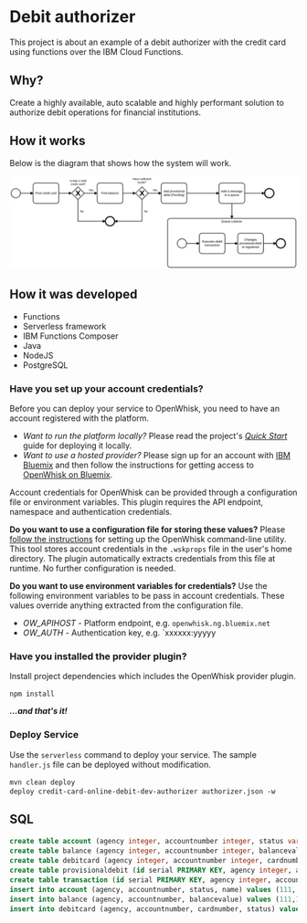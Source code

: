 # Debit authorizer

This project is about an example of a debit authorizer with the credit card using functions over the IBM Cloud Functions.

## Why?

Create a highly available, auto scalable and highly performant solution to authorize debit operations for financial institutions.
## How it works

Below is the diagram that shows how the system will work.

![](diagrams/diagram.svg)

## How it was developed

* Functions
* Serverless framework
* IBM Functions Composer
* Java
* NodeJS
* PostgreSQL

### Have you set up your account credentials?

Before you can deploy your service to OpenWhisk, you need to have an account registered with the platform.

- *Want to run the platform locally?* Please read the project's [*Quick Start*](https://github.com/openwhisk/openwhisk#quick-start) guide for deploying it locally.
- *Want to use a hosted provider?* Please sign up for an account with [IBM Bluemix](https://console.ng.bluemix.net/) and then follow the instructions for getting access to [OpenWhisk on Bluemix](https://console.ng.bluemix.net/openwhisk/). 

Account credentials for OpenWhisk can be provided through a configuration file or environment variables. This plugin requires the API endpoint, namespace and authentication credentials.

**Do you want to use a configuration file for storing these values?** Please [follow the instructions](https://console.ng.bluemix.net/openwhisk/cli) for setting up the OpenWhisk command-line utility. This tool stores account credentials in the `.wskprops` file in the user's home directory. The plugin automatically extracts credentials from this file at runtime.  No further configuration is needed.

**Do you want to use environment variables for credentials?** Use the following environment variables to be pass in account credentials. These values override anything extracted from the configuration file.

- *OW_APIHOST* - Platform endpoint, e.g. `openwhisk.ng.bluemix.net`
- *OW_AUTH* - Authentication key, e.g. `xxxxxx:yyyyy

### Have you installed the provider plugin?

Install project dependencies which includes the OpenWhisk provider plugin.

```shell
npm install
```

**_…and that's it!_**

### Deploy Service

Use the `serverless` command to deploy your service. The sample `handler.js` file can be deployed without modification.

```shell
mvn clean deploy
deploy credit-card-online-debit-dev-authorizer authorizer.json -w
```

## SQL

```sql
create table account (agency integer, accountnumber integer, status varchar, name varchar, PRIMARY KEY(agency, accountnumber));
create table balance (agency integer, accountnumber integer, balancevalue numeric(15,2), PRIMARY KEY(agency, accountnumber));
create table debitcard (agency integer, accountnumber integer, cardnumber integer PRIMARY KEY, status varchar);
create table provisionaldebit (id serial PRIMARY KEY, agency integer, accountnumber integer, debitvalue numeric(15,2), debitdate timestamp, status varchar);
create table transaction (id serial PRIMARY KEY, agency integer, accountnumber integer, transactionvalue numeric(15,2), transactiondate timestamp);
insert into account (agency, accountnumber, status, name) values (111, 123, 'ACTIVE', 'Bjorn'),(111, 456, 'ACTIVE', 'Bucky'),(222, 123, 'INACTIVE', 'Little Fox');
insert into balance (agency, accountnumber, balancevalue) values (111,123,1000),(111,456,2000),(222,123,3000);
insert into debitcard (agency, accountnumber, cardnumber, status) values (111,123,123456,'ACTIVE'),(111,456,456789,'INACTIVE');
```